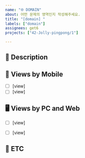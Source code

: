```yaml
---
name: "🌐 DOMAIN"
about: 어떤 문제의 영역인지 작성해주세요.
title: "[domain] "
labels: ["domain"]
assignees: get6
projects: ["42-Jolly-pingpong/1"]

---
```


## 📢 Description
<!--
해당 domain(해결하고자 하는 문제의 영역)을 잘 설명해주세요
이 영역이 필요한 이유를 개발자에게 잘 알려주세요
-->


<!--
해당 domain을 해결하기 위해서 필요한 화면들을 알려주세요
플랫폼별로 같은 영역을 해결하지만 기기에 따라 여러 화면이 생길 수 있어요
-->
## 📱 Views by Mobile
- [ ] [view]
- [ ] [view]

## 🖥️ Views by PC and Web
- [ ] [view]
- [ ] [view]


## 🐣 ETC
<!--
기타사항, 특이사항을 알려주세요
-->
